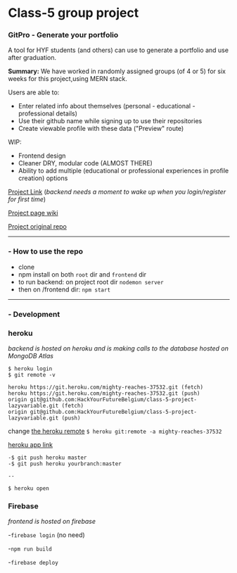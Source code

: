 # Class-5 group project

### GitPro - Generate your portfolio

A tool for HYF students (and others) can use to generate a portfolio and use after graduation.

**Summary:** We have worked in randomly assigned groups (of 4 or 5) for six weeks for this project,using MERN stack.

Users are able to:

- Enter related info about themselves (personal - educational - professional details)
- Use their github name while signing up to use their repositories
- Create viewable profile with these data ("Preview" route)

WIP:

- Frontend design
- Cleaner DRY, modular code (ALMOST THERE)
- Ability to add multiple (educational or professional experiences in profile creation) options

[Project Link](https://portfolio-d9052.firebaseapp.com/)
(_backend needs a moment to wake up when you login/register for first time_)

[Project page wiki](https://github.com/HackYourFutureBelgium/class-5-project/wiki/lazyvariable)

[Project original repo](https://github.com/HackYourFutureBelgium/class-5-project-lazyvariable)

---

### - How to use the repo

- clone
- npm install on both `root` dir and `frontend` dir
- to run backend: on project root dir `nodemon server`
- then on /frontend dir: `npm start`

---

### - Development

### heroku

_backend is hosted on heroku and is making calls to the database hosted on MongoDB Atlas_

```
$ heroku login
$ git remote -v
```

```
heroku https://git.heroku.com/mighty-reaches-37532.git (fetch)
heroku https://git.heroku.com/mighty-reaches-37532.git (push)
origin git@github.com:HackYourFutureBelgium/class-5-project-lazyvariable.git (fetch)
origin git@github.com:HackYourFutureBelgium/class-5-project-lazyvariable.git (push)
```

change [the heroku remote](https://stackoverflow.com/questions/6226846/how-to-change-a-git-remote-on-heroku)
`$ heroku git:remote -a mighty-reaches-37532`

[heroku app link](https://mighty-reaches-37532.herokuapp.com/)

```
-$ git push heroku master
-$ git push heroku yourbranch:master

--

$ heroku open
```

### Firebase

_frontend is hosted on firebase_

-`firebase login` (no need)

-`npm run build`

-`firebase deploy`
